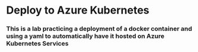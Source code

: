 # Deploy to Azure Kubernetes

### This is a lab practicing a deployment of a docker container and using a yaml to automatically have it hosted on Azure Kubernetes Services
